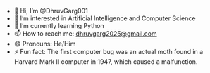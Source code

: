 - 👋 Hi, I’m @DhruvGarg001
- 👀 I’m interested in Artificial Intelligence and Computer Science
- 🌱 I’m currently learning Python
- 📫 How to reach me: dhruvgarg2025@gmail.com
- 😄 Pronouns: He/Him
- ⚡ Fun fact: The first computer bug was an actual moth found in a Harvard Mark II computer in 1947, which caused a malfunction.

<!---
DhruvGarg001/DhruvGarg001 is a ✨ special ✨ repository because its `README.md` (this file) appears on your GitHub profile.
You can click the Preview link to take a look at your changes.
--->
